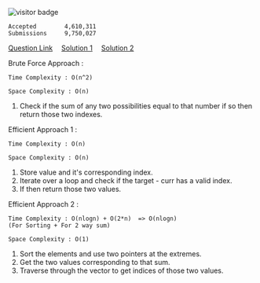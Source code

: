 ![visitor badge](https://visitor-badge.glitch.me/badge?page_id=yvrakesh.Leetcode-0001)

    Accepted        4,610,311
    Submissions     9,750,027
[Question Link](https://leetcode.com/problems/two-sum/) &emsp;[Solution 1](https://github.com/yvrakesh/Leetcode/blob/main/code/0001/sol1.cpp) &emsp;[Solution 2](https://github.com/yvrakesh/Leetcode/blob/main/code/0001/sol2.cpp)

Brute Force Approach :

    Time Complexity : O(n^2)

    Space Complexity : O(n)
1. Check if the sum of any two possibilities equal to that number if so then return those two indexes.

Efficient Approach 1 :

    Time Complexity : O(n)

    Space Complexity : O(n)
1. Store value and it's corresponding index.
2. Iterate over a loop and check if the target - curr has a valid index.
3. If then return those two values.

Efficient Approach 2 :

    Time Complexity : O(nlogn) + O(2*n)  => O(nlogn) 
    (For Sorting + For 2 way sum)

    Space Complexity : O(1)
                 
1. Sort the elements and use two pointers at the extremes.
2. Get the two values corresponding to that sum.
3. Traverse through the vector to get indices of those two values. 